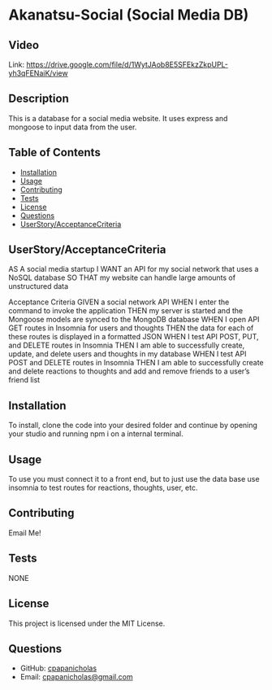  # Akanatsu-Social (Social Media DB) 

 ## Video
 Link: https://drive.google.com/file/d/1WytJAob8E5SFEkzZkpUPL-yh3qFENaiK/view
  
  ## Description
  This is a database for a social media website.  It uses express and mongoose to input data from the user.
  
  ## Table of Contents
  - [Installation](#installation)
  - [Usage](#usage)
  - [Contributing](#contributing)
  - [Tests](#tests)
  - [License](#license)
  - [Questions](#questions)
  - [UserStory/AcceptanceCriteria](#UserStory/AcceptanceCriteria)

  ## UserStory/AcceptanceCriteria
 AS A social media startup
I WANT an API for my social network that uses a NoSQL database
SO THAT my website can handle large amounts of unstructured data


Acceptance Criteria
GIVEN a social network API
WHEN I enter the command to invoke the application
THEN my server is started and the Mongoose models are synced to the MongoDB database
WHEN I open API GET routes in Insomnia for users and thoughts
THEN the data for each of these routes is displayed in a formatted JSON
WHEN I test API POST, PUT, and DELETE routes in Insomnia
THEN I am able to successfully create, update, and delete users and thoughts in my database
WHEN I test API POST and DELETE routes in Insomnia
THEN I am able to successfully create and delete reactions to thoughts and add and remove friends to a user’s friend list
  
  ## Installation
  To install, clone the code into your desired folder and continue by opening your studio and running npm i on a internal terminal.
  
  ## Usage
  To use you must connect it to a front end, but to just use the data base use insomnia to test routes for reactions, thoughts, user, etc.
  
  ## Contributing
  Email Me!
  
  ## Tests
  NONE
  
  ## License
  This project is licensed under the MIT License.
  
  ## Questions
  - GitHub: [cpapanicholas](https://github.com/cpapanicholas@gmail.com)
  - Email: cpapanicholas@gmail.com
    

